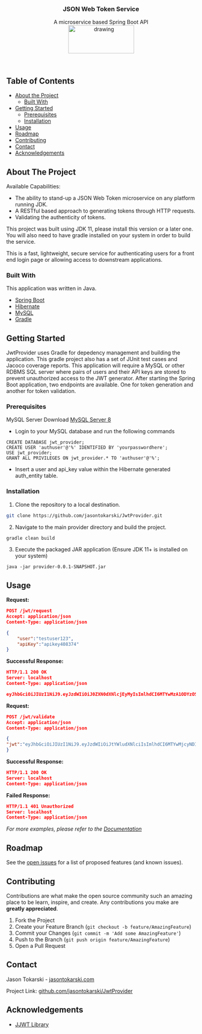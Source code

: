 <!-- PROJECT LOGO -->
<h3 align="center">JSON Web Token Service</h3>
<p align="center">
  A microservice based Spring Boot API
  <br />
  <img src="http://jasontokarski.com/wp/Images/JWTKEY.png" alt="drawing" width="175px" height="75px"/>
  <a href="https://github.com/jasontokarski/JwtProvider"></a>

  <p align="center">
    <br />
  </p>
</p>



<!-- TABLE OF CONTENTS -->
## Table of Contents

* [About the Project](#about-the-project)
  * [Built With](#built-with)
* [Getting Started](#getting-started)
  * [Prerequisites](#prerequisites)
  * [Installation](#installation)
* [Usage](#usage)
* [Roadmap](#roadmap)
* [Contributing](#contributing)
* [Contact](#contact)
* [Acknowledgements](#acknowledgements)



<!-- ABOUT THE PROJECT -->
## About The Project

Available Capabilities:
* The ability to stand-up a JSON Web Token microservice on any platform running JDK.
* A RESTful based approach to generating tokens through HTTP requests.
* Validating the authenticity of tokens.

This project was built using JDK 11, please install this version or a later one. 
You will also need to have gradle installed on your system in order to build the service.

This is a fast, lightweight, secure service for authenticating users for a front end login page or allowing access to downstream applications.

### Built With
This application was written in Java.
* [Spring Boot](https://https://spring.io/guides/gs/spring-boot/)
* [Hibernate](https://hibernate.org/)
* [MySQL](https://www.mysql.com/)
* [Gradle](https://gradle.org/)

<!-- GETTING STARTED -->
## Getting Started

JwtProvider uses Gradle for depedency management and building the application. This gradle project also has a set of JUnit test cases and Jacoco coverage reports.
This application will require a MySQL or other RDBMS SQL server where pairs of users and their API keys are stored to prevent unauthorized access to the JWT generator.
After starting the Spring Boot application, two endpoints are available. One for token generation and another for token validation.

### Prerequisites

MySQL Server
Download [MySQL Server 8](https://dev.mysql.com/downloads/mysql/)
* Login to your MySQL database and run the following commands
```mysql
CREATE DATABASE jwt_provider;
CREATE USER 'authuser'@'%' IDENTIFIED BY 'yourpasswordhere';
USE jwt_provider;
GRANT ALL PRIVILEGES ON jwt_provider.* TO 'authuser'@'%';
```

* Insert a user and api_key value within the Hibernate generated auth_entity table.

### Installation

1. Clone the repository to a local destination.
```sh
git clone https://github.com/jasontokarski/JwtProvider.git
```
2. Navigate to the main provider directory and build the project.
```sh
gradle clean build
```
3. Execute the packaged JAR application (Ensure JDK 11+ is installed on your system)
```
java -jar provider-0.0.1-SNAPSHOT.jar
```



<!-- USAGE EXAMPLES -->
## Usage

**Request:**
```json
POST /jwt/request
Accept: application/json
Content-Type: application/json

{
    "user":"testuser123",
    "apiKey":"apikey408374"
}
```
**Successful Response:**
```json
HTTP/1.1 200 OK
Server: localhost
Content-Type: application/json

eyJhbGciOiJIUzI1NiJ9.eyJzdWIiOiJ0ZXN0dXNlcjEyMyIsImlhdCI6MTYwMzA1ODYzOSwiaXNzIjoiWVd4cWEzTmtabXBzWVhOa2EyRXdhbVE1WmpCcVlXWXdPV293Wm1Fd09XcG1NRGxxTUdGaCIsImV4cCI6MTYwMzE0NTAzOX0.Zse87DkFCxk0FrnzHBJ8eemwBYH-N2lDExf48bSev0Y
```

**Request:**
```json
POST /jwt/validate
Accept: application/json
Content-Type: application/json

{
"jwt":"eyJhbGciOiJIUzI1NiJ9.eyJzdWIiOiJtYWludXNlciIsImlhdCI6MTYwMjcyNDIxNSwiaXNzIjoiWVd4cWEzTmtabXBzWVhOa2EyRXdhbVE1WmpCcVlXWXdPV293Wm1Fd09XcG1NRGxxTUdGaCIsImV4cCI6MTYwMjgxMDYxNX0.44RQJ-S6DSaWkuYJZc7UJEv8P5QC_PDPKoVTdojsF20"
}
```
**Successful Response:**
```json
HTTP/1.1 200 OK
Server: localhost
Content-Type: application/json
```

**Failed Response:**
```json
HTTP/1.1 401 Unauthorized
Server: localhost
Content-Type: application/json
``` 

_For more examples, please refer to the [Documentation](https://jasontokarski.com)_



<!-- ROADMAP -->
## Roadmap

See the [open issues](https://github.com/jasontokarski) for a list of proposed features (and known issues).



<!-- CONTRIBUTING -->
## Contributing

Contributions are what make the open source community such an amazing place to be learn, inspire, and create. Any contributions you make are **greatly appreciated**.

1. Fork the Project
2. Create your Feature Branch (`git checkout -b feature/AmazingFeature`)
3. Commit your Changes (`git commit -m 'Add some AmazingFeature'`)
4. Push to the Branch (`git push origin feature/AmazingFeature`)
5. Open a Pull Request


<!-- CONTACT -->
## Contact

Jason Tokarski - [jasontokarski.com](https://jasontokarski.com)

Project Link: [github.com/jasontokarski/JwtProvider](https://github.com/jasontokarski/JwtProvider)

<!-- ACKNOWLEDGEMENTS -->
## Acknowledgements
* [JJWT Library](https://github.com/jwtk/jjwt)

